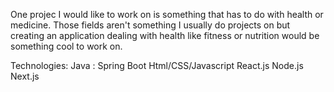 One projec I would like to work on is something that has to do with health or medicine. Those fields aren't something I usually do projects on but creating an application dealing with health like fitness or nutrition would be something cool to work on.

Technologies:
Java : Spring Boot
Html/CSS/Javascript
React.js Node.js Next.js